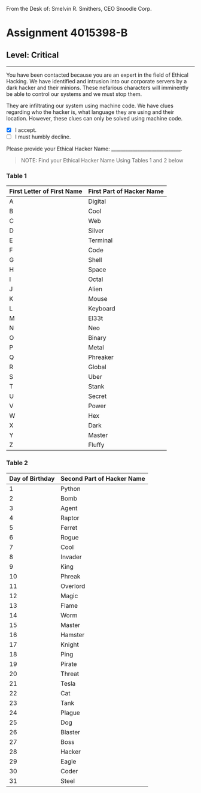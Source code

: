 From the Desk of:
Smelvin R. Smithers, CEO
Snoodle Corp.


# Assignment 4015398-B
## Level: Critical
----

You have been contacted because you are an expert in the field of Ethical Hacking. We have identified and intrusion into our corporate servers by a dark hacker and their minions. These nefarious characters will imminently be able to control our systems and we must stop them.

They are infiltrating our system using machine code. We have clues regarding who the hacker is, what language they are using and their location. However, these clues can only be solved using machine code.


- [X] I accept.
- [ ] I must humbly decline. 

Please provide your Ethical Hacker Name: _____________________________.

>NOTE: Find your Ethical Hacker Name Using Tables 1 and 2 below

### Table 1
First Letter of First Name | First Part of Hacker Name
--------------- | -------------------------
A               | Digital
B               | Cool
C               | Web
D               | Silver
E               | Terminal
F               | Code
G               | Shell
H               | Space
I               | Octal
J               | Alien
K               | Mouse
L               | Keyboard
M               | El33t
N               | Neo
O               | Binary
P               | Metal
Q               | Phreaker
R               | Global
S               | Uber
T               | Stank
U               | Secret
V               | Power
W               | Hex
X               | Dark
Y               | Master
Z               | Fluffy

### Table 2
Day of Birthday | Second Part of Hacker Name
--------------- | -------------------------
1               | Python
2               | Bomb
3               | Agent
4               | Raptor
5               | Ferret
6               | Rogue
7               | Cool
8               | Invader
9               | King
10              | Phreak
11              | Overlord
12              | Magic
13              | Flame
14              | Worm
15              | Master
16              | Hamster
17              | Knight
18              | Ping
19              | Pirate
20              | Threat
21              | Tesla
22              | Cat
23              | Tank
24              | Plague
25              | Dog
26              | Blaster
27              | Boss
28              | Hacker
29              | Eagle
30              | Coder
31              | Steel